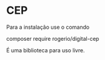 # CEP

Para a instalação
use o comando

composer require rogerio/digital-cep

É uma biblioteca para uso livre.
